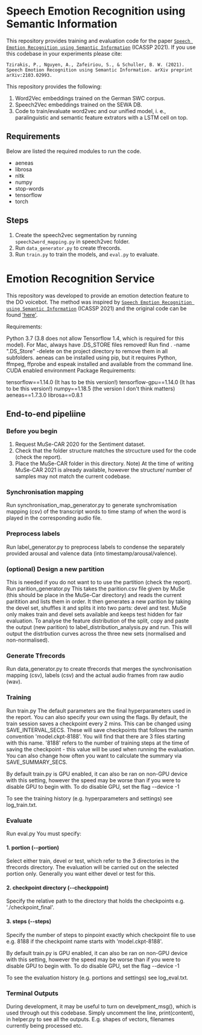 # Speech Emotion Recognition using Semantic Information

This repository provides training and evaluation code for the paper [`Speech Emotion Recognition using Semantic Information`](https://arxiv.org/pdf/2103.02993.pdf) (ICASSP 2021). If you use this codebase in your experiments please cite:

`Tzirakis, P., Nguyen, A., Zafeiriou, S., & Schuller, B. W. (2021). Speech Emotion Recognition using Semantic Information. arXiv preprint arXiv:2103.02993.`

This repository provides the following:

1. Word2Vec embeddings trained on the German SWC corpus.
2. Speech2Vec embeddings trained on the SEWA DB.
3. Code to train/evaluate word2vec and our unified model, i. e., paralinguistic and semantic feature extrators with a LSTM cell on top.

## Requirements
Below are listed the required modules to run the code.

  * aeneas
  * librosa
  * nltk
  * numpy
  * stop-words
  * tensorflow
  * torch
 
## Steps

1. Create the speech2vec segmentation by running `speech2word_mapping.py` in speech2vec folder.
2. Run `data_generator.py` to create tfrecords.
3. Run `train.py` to train the models, and `eval.py` to evaluate.

# Emotion Recognition Service

This repository was developed to provide an emotion detection feature to the DO voicebot.
The method was inspired by [`Speech Emotion Recognition using Semantic Information`](https://arxiv.org/pdf/2103.02993.pdf) (ICASSP 2021) and the original code can be found ['here'](https://github.com/glam-imperial/semantic_speech_emotion_recognition).

Requirements:

Python 3.7 (3.8 does not allow Tensorflow 1.4, which is required for this model).
For Mac, always have .DS_STORE files removed! Run find . -name ".DS_Store" -delete on the project directory to remove them in all subfolders.
aeneas can be installed using pip, but it requires Python, ffmpeg, ffprobe and espeak installed and available from the command line.
CUDA enabled environment
Package Requirements:

tensorflow==1.14.0 (It has to be this version!)
tensorflow-gpu==1.14.0 (It has to be this version!)
numpy==1.18.5 (the version I don't think matters)
aeneas==1.7.3.0
librosa==0.8.1


## End-to-end pipeliine

### Before you begin
1. Request MuSe-CAR 2020 for the Sentiment dataset.
2. Check that the folder structure matches the strcucture used for the code (check the report).
3. Place the MuSe-CAR folder in this directory.
Note) At the time of writing MuSe-CAR 2021 is already available, however the structure/ number of samples may not match the current codebase.

### Synchronisation mapping
Run synchronisation_map_generator.py to generate synchromisation mapping (csv) of the transcript words to time stamp of when the word is played in the corresponding audio file.

### Preprocess labels
Run label_generator.py to preprocess labels to condense the separately provided arousal and valence data (into timestamp/arousal/valence).

### (optional) Design a new partition
This is needed if you do not want to to use the partition (check the report).
Run parition_generator.py
This takes the parition.csv file given by MuSe (this should be place in the MuSe-Car directory) and reads the current paritition and lists them in order. It then generates a new parition by taking the devel set, shuffles it and splits it into two parts: devel and test. MuSe only makes train and devel sets available and keeps test hidden for fair evaluation.
To analyse the feature distribution of the split, copy and paste the output (new parition) to label_distribution_analysis.py and run. This will output the distrbution curves across the three new sets (normalised and non-normalised).

### Generate Tfrecords
Run data_generator.py to create tfrecords that merges the synchronisation mapping (csv), labels (csv) and the actual audio frames from raw audio (wav).

### Training
Run train.py
The default parameters are the final hyperparameters used in the report.
You can also specify your own using the flags.
By default, the train session saves a checkpoint every 2 mins. This can be changed using SAVE_INTERVAL_SECS. These will save checkpoints that follows the namin convention 'model.ckpt-8188'. You will find that there are 3 files starting with this name. '8188' refers to the number of training steps at the time of saving the checkpoint - this value will be used when running the evaluation. You can also change how often you want to calculate the summary via SAVE_SUMMARY_SECS.

By default train.py is GPU enabled, it can also be ran on non-GPU device with this setting, however the speed may be worse than if you were to disable GPU to begin with. To do disable GPU, set the flag --device -1

To see the training history (e.g. hyperparameters and settings) see log_train.txt.

### Evaluate
Run eval.py 
You must specify:
#### 1. portion (--portion)
Select either train, devel or test, which refer to the 3 directories in the tfrecords directory. The evaluation will be carried out on the selected portion only. Generally you want either devel or test for this.
#### 2. checkpoint directory (--checkppoint)
Specify the relative path to the directory that holds the checkpoints e.g. './checkpoint_final'.
#### 3. steps (--steps)
Specify the number of steps to pinpoint exactly which checkpoint file to use e.g. 8188 if the checkpoint name starts with 'model.ckpt-8188'.

By default train.py is GPU enabled, it can also be ran on non-GPU device with this setting, however the speed may be worse than if you were to disable GPU to begin with. To do disable GPU, set the flag --device -1

To see the evaluation history (e.g. portions and settings) see log_eval.txt.

### Terminal Outputs
During development, it may be useful to turn on develpment_msg(), which is used through out this codebase. Simply uncomment the line, print(content), in helper.py to see all the outputs. E.g. shapes of vectors, filenames currently being processed etc.